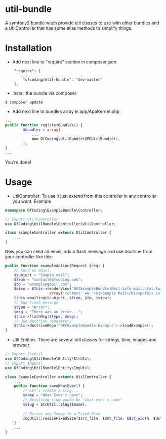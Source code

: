 # util-bundle
A symfony2 bundle witch provide util classes to use with other bundles and a UtilController
that has some alias methods to simplify things.

# Installation

- Add next line to "require" section in composer.json:
``` 
    "require": {
       ...
        "ofcoding/util-bundle": "dev-master"
    },
```
- Install the bundle via composer:
```
$ composer update
```
- Add next line to bundles array in app/AppKernel.php:
``` php
...
public function registerBundles() {
        $bundles = array(
            ...
            new OfCoding\UtilBundle\OFCUtilBundle(),
        );
}
...
```

You're done!

# Usage

- UtilController: To use it just extend from this controller in any controller you want.
    Example
``` php
namespace OfCoding\ExampleBundle\Controller;

// Import UtilController
use OfCoding\UtilBundle\Controller\UtilController;

class ExampleController extends UtilController {
    ...
}
```
Now you can send an email, add a flash message and use doctrine from your controller like this:
``` php
public function exampleAction(Request $req) {
    // Send an email.
    $subject = "Sample mail";
    $from = "contact@ofcoding.com";
    $to = "example@gmail.com";
    $view = $this->renderView('OFCExampleBundle:Mail:info-mail.html.twig', 
                    array('content' => '<h1>Sample Mail</h1><p>This is a sample</p>'));
    $this->mailing($subject, $from, $to, $view);
    // Add flash message
    $type = "error";
    $msg = "There was an error...";
    $this->flashMsg($type, $msg);
    // Use doctrine repository
    $this->doctrineRepo('OFCExampleBundle:Example')->loadExample();
}
``` 

- Util Entities: There are several util classes for strings, time, images and browser.
``` php
// Import StrUtil
use OfCoding\UtilBundle\Entity\StrUtil;
// Import ImgUtil
use OfCoding\UtilBundle\Entity\ImgUtil;

class ExampleController extends UtilController {
    ...
    public function saveWhatEver() {
        // Let's create a slug...
        $name = "What Ever's name";
        // Resulting slug would be "what-ever-s-name"
        $slug = StrUtil::slug($name);
        
        // Resize any Image to a Fixed Size
        ImgUtil::resizeFixedSize($src_file, $dst_file, $dst_width, $dst_height);
    }
    ...
}
```


